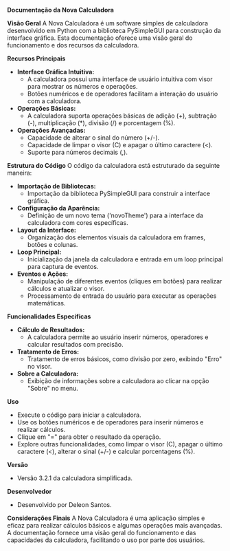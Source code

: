  **Documentação da Nova Calculadora**

 **Visão Geral**
 A Nova Calculadora é um software simples de calculadora desenvolvido em Python com a biblioteca PySimpleGUI para construção da interface gráfica. Esta documentação oferece uma visão geral do funcionamento e dos recursos da calculadora.

 **Recursos Principais**
 - **Interface Gráfica Intuitiva:**
   - A calculadora possui uma interface de usuário intuitiva com visor para mostrar os números e operações.
   - Botões numéricos e de operadores facilitam a interação do usuário com a calculadora.
 - **Operações Básicas:**
   - A calculadora suporta operações básicas de adição (+), subtração (-), multiplicação (*), divisão (/) e porcentagem (%).
 - **Operações Avançadas:**
   - Capacidade de alterar o sinal do número (+/-).
   - Capacidade de limpar o visor (C) e apagar o último caractere (<).
   - Suporte para números decimais (,).

 **Estrutura do Código**
 O código da calculadora está estruturado da seguinte maneira:
 - **Importação de Bibliotecas:**
   - Importação da biblioteca PySimpleGUI para construir a interface gráfica.
 - **Configuração da Aparência:**
   - Definição de um novo tema ('novoTheme') para a interface da calculadora com cores específicas.
 - **Layout da Interface:**
   - Organização dos elementos visuais da calculadora em frames, botões e colunas.
 - **Loop Principal:**
   - Inicialização da janela da calculadora e entrada em um loop principal para captura de eventos.
 - **Eventos e Ações:**
   - Manipulação de diferentes eventos (cliques em botões) para realizar cálculos e atualizar o visor.
   - Processamento de entrada do usuário para executar as operações matemáticas.

 **Funcionalidades Específicas**
 - **Cálculo de Resultados:**
   - A calculadora permite ao usuário inserir números, operadores e calcular resultados com precisão.
 - **Tratamento de Erros:**
   - Tratamento de erros básicos, como divisão por zero, exibindo "Erro" no visor.
 - **Sobre a Calculadora:**
   - Exibição de informações sobre a calculadora ao clicar na opção "Sobre" no menu.

 **Uso**
 - Execute o código para iniciar a calculadora.
 - Use os botões numéricos e de operadores para inserir números e realizar cálculos.
 - Clique em "=" para obter o resultado da operação.
 - Explore outras funcionalidades, como limpar o visor (C), apagar o último caractere (<), alterar o sinal (+/-) e calcular porcentagens (%).

 **Versão**
 - Versão 3.2.1 da calculadora simplificada.

 **Desenvolvedor**
 - Desenvolvido por Deleon Santos.

**Considerações Finais**
 A Nova Calculadora é uma aplicação simples e eficaz para realizar cálculos básicos e algumas operações mais avançadas. A documentação fornece uma visão geral do funcionamento e das capacidades da calculadora, facilitando o uso por parte dos usuários.
